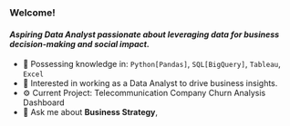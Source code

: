 ### Welcome!

#### *Aspiring Data Analyst passionate about leveraging data for business decision-making and social impact.*

- 🧠 Possessing knowledge in: `Python[Pandas]`, `SQL[BigQuery]`, `Tableau`, `Excel`
- 💼 Interested in working as a Data Analyst to drive business insights. 
- ⚙️ Current Project: Telecommunication Company Churn Analysis Dashboard
- 💬 Ask me about **Business Strategy**, 

